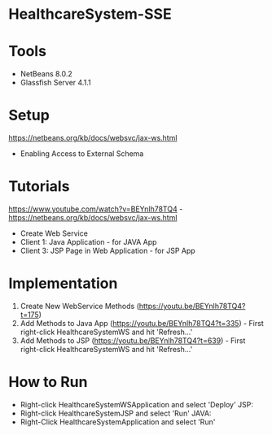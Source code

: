 # HealthcareSystem-SSE

# Tools
  - NetBeans 8.0.2
  - Glassfish Server 4.1.1
  
# Setup
  https://netbeans.org/kb/docs/websvc/jax-ws.html
  - Enabling Access to External Schema

# Tutorials
  https://www.youtube.com/watch?v=BEYnlh78TQ4 - 
  https://netbeans.org/kb/docs/websvc/jax-ws.html
  - Create Web Service
  - Client 1: Java Application - for JAVA App
  - Client 3: JSP Page in Web Application - for JSP App
  
# Implementation
  1. Create New WebService Methods (https://youtu.be/BEYnlh78TQ4?t=175)
  2. Add Methods to Java App (https://youtu.be/BEYnlh78TQ4?t=335)
    - First right-click HealthcareSystemWS and hit 'Refresh...'
  2. Add Methods to JSP (https://youtu.be/BEYnlh78TQ4?t=639)
    - First right-click HealthcareSystemWS and hit 'Refresh...'

# How to Run
  - Right-click HealthcareSystemWSApplication and select 'Deploy'
  JSP:
  - Right-click HealthcareSystemJSP and select 'Run'
  JAVA:
  - Right-Click HealthcareSystemApplication and select 'Run'
